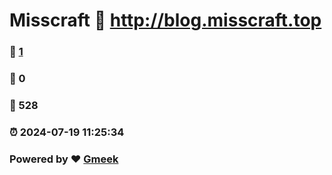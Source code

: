 # Misscraft :link: http://blog.misscraft.top 
### :page_facing_up: [1](http://blog.misscraft.top/tag.html) 
### :speech_balloon: 0 
### :hibiscus: 528 
### :alarm_clock: 2024-07-19 11:25:34 
### Powered by :heart: [Gmeek](https://github.com/Meekdai/Gmeek)
